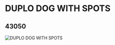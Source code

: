 # DUPLO DOG WITH SPOTS
## 43050
![DUPLO DOG WITH SPOTS](https://lc-www-live-s.legocdn.com/media/bricks/5/2/4169110.jpg)
